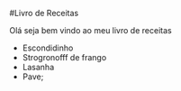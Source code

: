 #Livro de Receitas

Olá seja bem vindo ao meu livro de receitas

- Escondidinho
- Strogronofff de frango
- Lasanha
- Pave;

